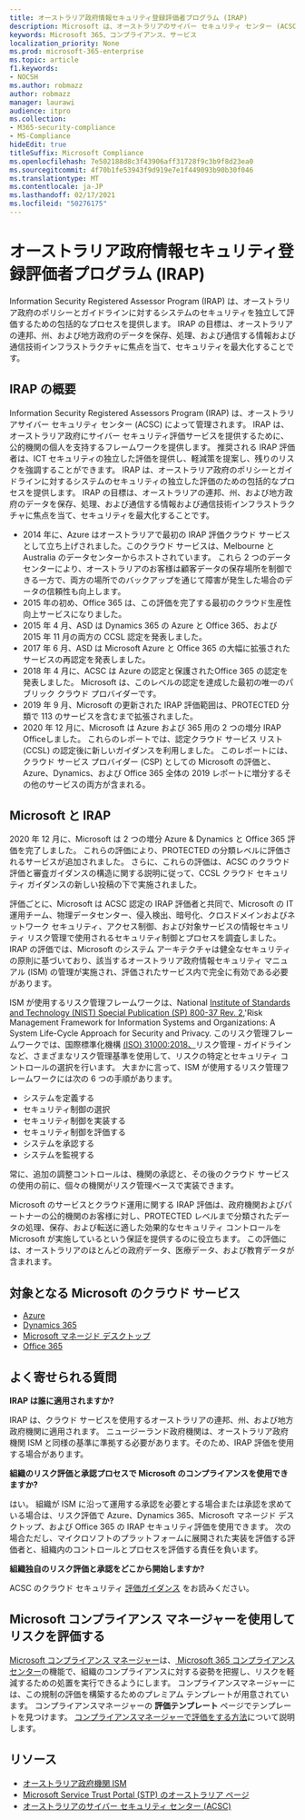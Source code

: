 ```yaml
---
title: オーストラリア政府情報セキュリティ登録評価者プログラム (IRAP)
description: Microsoft は、オーストラリアのサイバー セキュリティ センター (ACSC) による IRAP 評価と認定に基づく非分類の分流制限マーカー (DLM) と PROTECTED データの両方について、オーストラリア認定クラウド サービス リストに含まれています。
keywords: Microsoft 365、コンプライアンス、サービス
localization_priority: None
ms.prod: microsoft-365-enterprise
ms.topic: article
f1.keywords:
- NOCSH
ms.author: robmazz
author: robmazz
manager: laurawi
audience: itpro
ms.collection:
- M365-security-compliance
- MS-Compliance
hideEdit: true
titleSuffix: Microsoft Compliance
ms.openlocfilehash: 7e502188d8c3f43906aff31728f9c3b9f8d23ea0
ms.sourcegitcommit: 4f70b1fe53943f9d919e7e1f449093b90b30f046
ms.translationtype: MT
ms.contentlocale: ja-JP
ms.lasthandoff: 02/17/2021
ms.locfileid: "50276175"
---
```

# <a name="australian-government-information-security-registered-assessor-program-irap"></a>オーストラリア政府情報セキュリティ登録評価者プログラム (IRAP)

Information Security Registered Assessor Program (IRAP) は、オーストラリア政府のポリシーとガイドラインに対するシステムのセキュリティを独立して評価するための包括的なプロセスを提供します。 IRAP の目標は、オーストラリアの連邦、州、および地方政府のデータを保存、処理、および通信する情報および通信技術インフラストラクチャに焦点を当て、セキュリティを最大化することです。

## <a name="irap-overview"></a>IRAP の概要

Information Security Registered Assessors Program (IRAP) は、オーストラリアサイバー セキュリティ センター (ACSC) によって管理されます。 IRAP は、オーストラリア政府にサイバー セキュリティ評価サービスを提供するために、公的機関の個人を支持するフレームワークを提供します。 推奨される IRAP 評価者は、ICT セキュリティの独立した評価を提供し、軽減策を提案し、残りのリスクを強調することができます。 IRAP は、オーストラリア政府のポリシーとガイドラインに対するシステムのセキュリティの独立した評価のための包括的なプロセスを提供します。 IRAP の目標は、オーストラリアの連邦、州、および地方政府のデータを保存、処理、および通信する情報および通信技術インフラストラクチャに焦点を当て、セキュリティを最大化することです。

- 2014 年に、Azure はオーストラリアで最初の IRAP 評価クラウド サービスとして立ち上げされました。このクラウド サービスは、Melbourne と Australia のデータセンターからホストされています。 これら 2 つのデータセンターにより、オーストラリアのお客様は顧客データの保存場所を制御できる一方で、両方の場所でのバックアップを通じて障害が発生した場合のデータの信頼性も向上します。
- 2015 年の初め、Office 365 は、この評価を完了する最初のクラウド生産性向上サービスになりました。
- 2015 年 4 月、ASD は Dynamics 365 の Azure と Office 365、および 2015 年 11 月の両方の CCSL 認定を発表しました。
- 2017 年 6 月、ASD は Microsoft Azure と Office 365 の大幅に拡張されたサービスの再認定を発表しました。
- 2018 年 4 月に、ACSC は Azure の認定と保護されたOffice 365 の認定を発表しました。 Microsoft は、このレベルの認定を達成した最初の唯一のパブリック クラウド プロバイダーです。
- 2019 年 9 月、Microsoft の更新された IRAP 評価範囲は、PROTECTED 分類で 113 のサービスを含むまで拡張されました。
- 2020 年 12 月に、Microsoft は Azure および 365 用の 2 つの増分 IRAP Officeしました。 これらのレポートでは、認定クラウド サービス リスト (CCSL) の認定後に新しいガイダンスを利用しました。 このレポートには、クラウド サービス プロバイダー (CSP) としての Microsoft の評価と、Azure、Dynamics、および Office 365 全体の 2019 レポートに増分するその他のサービスの両方が含まれる。

## <a name="microsoft-and-irap"></a>Microsoft と IRAP

2020 年 12 月に、Microsoft は 2 つの増分 Azure & Dynamics と Office 365 評価を完了しました。 これらの評価により、PROTECTED の分類レベルに評価されるサービスが追加されました。 さらに、これらの評価は、ACSC のクラウド評価と審査ガイダンスの構造に関する説明に従って[](https://www.cyber.gov.au/acsc/government/cloud-security-guidance)、CCSL クラウド セキュリティ ガイダンスの新しい投稿の下で実施されました。

評価ごとに、Microsoft は ACSC 認定の IRAP 評価者と共同で、Microsoft の IT 運用チーム、物理データセンター、侵入検出、暗号化、クロスドメインおよびネットワーク セキュリティ、アクセス制御、および対象サービスの情報セキュリティ リスク管理で使用されるセキュリティ制御とプロセスを調査しました。 IRAP の評価では、Microsoft のシステム アーキテクチャは健全なセキュリティの原則に基づいており、該当するオーストラリア政府情報セキュリティ マニュアル (ISM) の管理が実施され、評価されたサービス内で完全に有効である必要があります。

ISM が使用するリスク管理フレームワークは、National [Institute of Standards and Technology (NIST) Special Publication (SP) 800-37 Rev. 2](https://csrc.nist.gov/publications/detail/sp/800-37/rev-2/final),'Risk Management Framework for Information Systems and Organizations: A System Life-Cycle Approach for Security and Privacy. このリスク管理フレームワークでは、国際標準化機構 [(ISO) 31000:2018、](https://www.iso.org/standard/65694.html)リスク管理 - ガイドラインなど、さまざまなリスク管理基準を使用して、リスクの特定とセキュリティ コントロールの選択を行います。 大まかに言って、ISM が使用するリスク管理フレームワークには次の 6 つの手順があります。

- システムを定義する
- セキュリティ制御の選択
- セキュリティ制御を実装する
- セキュリティ制御を評価する
- システムを承認する
- システムを監視する

常に、追加の調整コントロールは、機関の承認と、その後のクラウド サービスの使用の前に、個々の機関がリスク管理ベースで実装できます。

Microsoft のサービスとクラウド運用に関する IRAP 評価は、政府機関およびパートナーの公的機関のお客様に対し、PROTECTED レベルまで分類されたデータの処理、保存、および転送に適した効果的なセキュリティ コントロールを Microsoft が実施しているという保証を提供するのに役立ちます。 この評価には、オーストラリアのほとんどの政府データ、医療データ、および教育データが含まれます。

## <a name="microsoft-in-scope-cloud-services"></a>対象となる Microsoft のクラウド サービス

- [Azure](https://aka.ms/AzureCompliance)
- [Dynamics 365](https://aka.ms/d365-compliance-list)
- [Microsoft マネージド デスクトップ](/microsoft-365/managed-desktop/intro/compliance)
- [Office 365](https://aka.ms/Office365ComplianceOfferings)

## <a name="frequently-asked-questions"></a>よく寄せられる質問

**IRAP は誰に適用されますか?**

IRAP は、クラウド サービスを使用するオーストラリアの連邦、州、および地方政府機関に適用されます。 ニュージーランド政府機関は、オーストラリア政府機関 ISM と同様の基準に準拠する必要があります。そのため、IRAP 評価を使用する場合があります。

**組織のリスク評価と承認プロセスで Microsoft のコンプライアンスを使用できますか?**

はい。 組織が ISM に沿って運用する承認を必要とする場合または承認を求めている場合は、リスク評価で Azure、Dynamics 365、Microsoft マネージド デスクトップ、および Office 365 の IRAP セキュリティ評価を使用できます。 次の場合ただし、マイクロソフトのプラットフォームに展開された実装を評価する評価者と、組織内のコントロールとプロセスを評価する責任を負います。

**組織独自のリスク評価と承認をどこから開始しますか?**

ACSC のクラウド セキュリティ [評価ガイダンス](https://www.cyber.gov.au/acsc/government/cloud-security-guidance) をお読みください。

## <a name="use-microsoft-compliance-manager-to-assess-your-risk"></a>Microsoft コンプライアンス マネージャーを使用してリスクを評価する

[Microsoft コンプライアンス マネージャー](/microsoft-365/compliance/compliance-manager)は、[ Microsoft 365 コンプライアンス センター](/microsoft-365/compliance/microsoft-365-compliance-center)の機能で、組織のコンプライアンスに対する姿勢を把握し、リスクを軽減するための処置を実行できるようにします。 コンプライアンスマネージャーには、この規制の評価を構築するためのプレミアム テンプレートが用意されています。 コンプライアンスマネージャーの **評価テンプレート** ページでテンプレートを見つけます。 [コンプライアンスマネージャーで評価をする方法](/microsoft-365/compliance/compliance-manager-assessments)について説明します。

## <a name="resources"></a>リソース

- [オーストラリア政府機関 ISM](https://acsc.gov.au/infosec/ism/index.htm)
- [Microsoft Service Trust Portal (STP) のオーストラリア ページ](https://aka.ms/au-irap)
- [オーストラリアのサイバー セキュリティ センター (ACSC)](https://www.cyber.gov.au)
